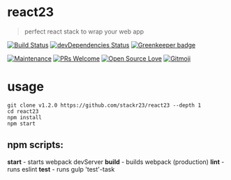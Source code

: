 # react23
> perfect react stack to wrap your web app

[![Build Status](https://travis-ci.com/stackr23/react23.svg?branch=master)](https://travis-ci.com/stackr23/react23)
[![devDependencies Status](https://david-dm.org/stackr23/react23/dev-status.svg)](https://david-dm.org/stackr23/react23?type=dev)
[![Greenkeeper badge](https://badges.greenkeeper.io/stackr23/react23.svg)](https://greenkeeper.io/)

[![Maintenance][maintenance-img]][maintenance-url]
[![PRs Welcome][pr-welcome]](http://makeapullrequest.com)
[![Open Source Love](https://badges.frapsoft.com/os/v2/open-source.svg?v=103)](https://github.com/ellerbrock/open-source-badges/)
<a href="https://gitmoji.carloscuesta.me">
    <img src="https://img.shields.io/badge/gitmoji-%20😜%20😍-FFDD67.svg?style=flat-square"
         alt="Gitmoji">
</a>

[maintenance-img]: https://img.shields.io/badge/Maintained%3F-yes-green.svg
[maintenance-url]: https://GitHub.com/Doubleu23/tailored-react-env/graphs/commit-activity
[pr-welcome]: https://img.shields.io/badge/PRs-welcome-brightgreen.svg?style=flat-square

# usage

```
git clone v1.2.0 https://github.com/stackr23/react23 --depth 1
cd react23
npm install
npm start 
```

## __npm scripts:__  
__start__ - starts webpack devServer
__build__ - builds webpack (production)
__lint__ - runs eslint
__test__ - runs gulp 'test'-task


